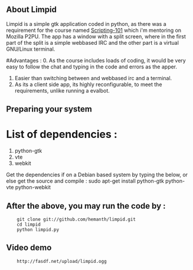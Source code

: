## About Limpid
Limpid is a simple gtk application coded in python, as there was a requirement for the course named [Scripting-101](http://p2pu.org/webcraft/scripting-101) which i'm mentoring on Mozilla P2PU.
The app has a window with a split screen, where in the first part of the split is a simple webbased IRC and the other part is a virtual GNU/Linux terminal.

#Advantages :
0. As the course includes loads of coding, it would be very easy to follow the chat and typing in the code and errors as the apper.
1. Easier than switching between and webbased irc and a terminal.
2. As its a client side app, its highly reconfigurable, to meet the requirements, unlike running a evalbot.

## Preparing your system

# List of dependencies :

1. python-gtk
2. vte 
3. webkit

Get the dependencies if on a Debian based system by typing the below, or else get the source and compile :
		sudo apt-get install python-gtk python-vte python-webkit


## After the above, you may run the code by :
		git clone git://github.com/hemanth/limpid.git
		cd limpid
		python limpid.py

## Video demo
        http://fasdf.net/upload/limpid.ogg

